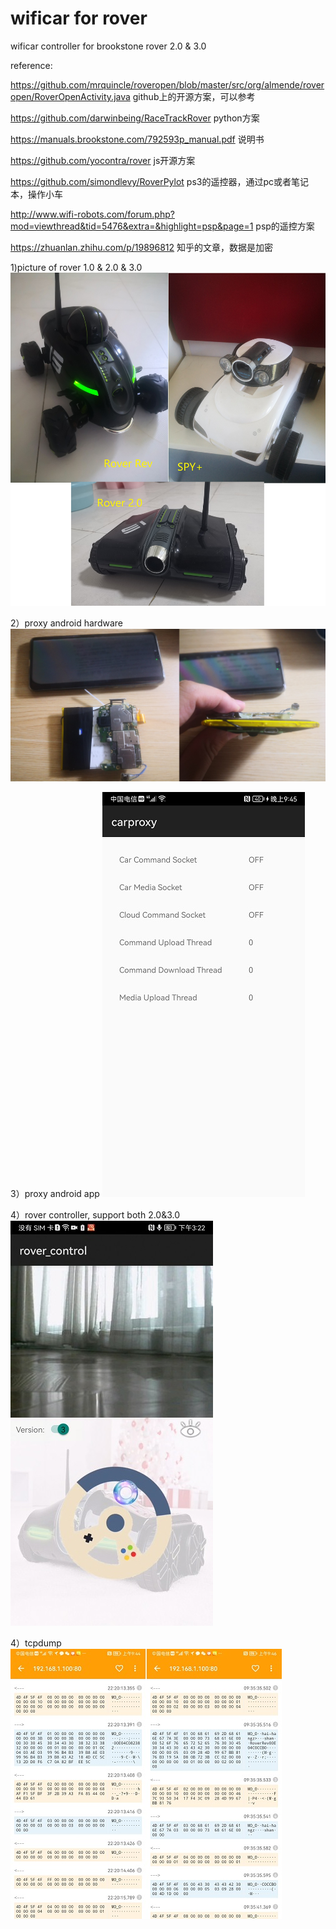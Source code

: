 # wificar for rover
wificar controller for brookstone rover 2.0 &amp; 3.0


reference:

https://github.com/mrquincle/roveropen/blob/master/src/org/almende/roveropen/RoverOpenActivity.java github上的开源方案，可以参考

https://github.com/darwinbeing/RaceTrackRover python方案

https://manuals.brookstone.com/792593p_manual.pdf 说明书

https://github.com/yocontra/rover js开源方案

https://github.com/simondlevy/RoverPylot ps3的遥控器，通过pc或者笔记本，操作小车

http://www.wifi-robots.com/forum.php?mod=viewthread&tid=5476&extra=&highlight=psp&page=1 psp的遥控方案

https://zhuanlan.zhihu.com/p/19896812 知乎的文章，数据是加密


1)picture of rover 1.0 & 2.0 & 3.0
![picture of rover 1.0 & 2.0 & 3.0](https://github.com/obanat/wificar_rover23/blob/main/pictures/rover1_2_3.jpg)

2）proxy android hardware
![proxy android hardware](https://github.com/obanat/wificar_rover23/blob/main/pictures/android-proxy-hardware.jpg)

3）proxy android app
![proxy android app](https://github.com/obanat/wificar_rover23/blob/main/pictures/android-proxy-app.jpg)

4）rover controller, support both 2.0&3.0
![rover controller, support both 2.0&3.0](https://github.com/obanat/wificar_rover23/blob/main/pictures/android-controller-app.jpg)

4）tcpdump
![tcpdump](https://github.com/obanat/wificar_rover23/blob/main/pictures/tcpdump.jpg)
